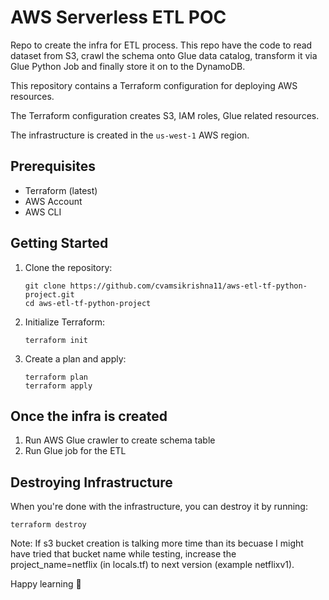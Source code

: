 # AWS Serverless ETL POC

Repo to create the infra for ETL process. This repo have the code to read dataset from S3, crawl the schema onto Glue data catalog, transform it via Glue Python Job and finally store it on to the DynamoDB.

This repository contains a Terraform configuration for deploying AWS resources. 

The Terraform configuration creates S3, IAM roles, Glue related resources.

The infrastructure is created in the `us-west-1` AWS region.

## Prerequisites

- Terraform (latest)
- AWS Account
- AWS CLI

## Getting Started

1. Clone the repository:

    ```shell
    git clone https://github.com/cvamsikrishna11/aws-etl-tf-python-project.git
    cd aws-etl-tf-python-project
    ```

2. Initialize Terraform:

    ```shell
    terraform init
    ```

3. Create a plan and apply:

    ```shell
    terraform plan
    terraform apply
    ```

## Once the infra is created 
1. Run AWS Glue crawler to create schema table
2. Run Glue job for the ETL


## Destroying Infrastructure

When you're done with the infrastructure, you can destroy it by running:

```shell
terraform destroy
```
Note: If s3 bucket creation is talking more time than its becuase I might have tried that bucket name while testing, increase the project_name=netflix (in locals.tf) to next version (example netflixv1).

Happy learning 🤗